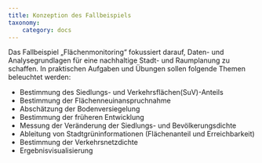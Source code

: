 ```yaml
---
title: Konzeption des Fallbeispiels
taxonomy:
    category: docs
---
```


Das Fallbeispiel „Flächenmonitoring“ fokussiert darauf, Daten- und Analysegrundlagen für eine nachhaltige Stadt- und Raumplanung zu schaffen. In praktischen Aufgaben und Übungen sollen folgende Themen beleuchtet werden:
- Bestimmung des Siedlungs- und Verkehrsflächen(SuV)-Anteils
- Bestimmung der Flächenneuinanspruchnahme
- Abschätzung der Bodenversiegelung
- Bestimmung der früheren Entwicklung
- Messung der Veränderung der Siedlungs- und Bevölkerungsdichte
- Ableitung von Stadtgrüninformationen (Flächenanteil und Erreichbarkeit)
- Bestimmung der Verkehrsnetzdichte
- Ergebnisvisualisierung
